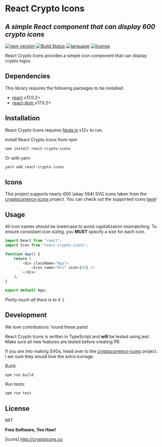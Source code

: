# React Crypto Icons

## _A simple React component that can display 600 crypto icons_

[![npm version](https://badge.fury.io/js/react-crypto-icons.svg)](https://badge.fury.io/js/react-crypto-icons) [![Build Status](https://travis-ci.org/joemccann/dillinger.svg?branch=master)](https://travis-ci.org/joemccann/dillinger) [![language](https://img.shields.io/github/languages/top/rileystephens28/react-crypto-icons)]() [![license](https://img.shields.io/github/license/rileystephens28/react-crypto-icons)]()

React Crypto Icons provides a simple icon component that can display crypto logos

## Dependencies

This library requires the following packages to be installed:

-   [react][react] v17.0.2+
-   [react-dom ][react-dom] v17.0.2+

## Installation

React Crypto Icons requires [Node.js](https://nodejs.org/) v12+ to run.

Install React Crypto Icons from npm

```sh
npm install react-crypto-icons
```

Or with yarn

```sh
yarn add react-crypto-icons
```

## Icons

This project supports nearly 600 (okay 594) SVG icons taken from the [cryptocurrency-icons][cryptocurrency-icons] project.
You can check out the supported icons [here](http://cryptoicons.co/)!

## Usage

All icon names should be lowercase to avoid capitalization mismatching. To ensure consistant icon sizing, you **MUST** specify a size for each icon.

```js
import React from "react";
import Icon from "react-crypto-icons";

function App() {
    return (
        <div className="App">
            <Icon name="btc" size={25} />
        </div>
    );
}

export default App;
```

_Pretty much all there is to it :)_

## Development

We love contributions 'round these parts!

React Crypto Icons is written in TypeScript and **will** be tested using jest.
Make sure all new features are tested before creating PR.

If you are into making SVGs, head over to the [cryptocurrency-icons][cryptocurrency-icons] project. I am sure they would love the extra iconage.

Build:

```sh
npm run build
```

Run tests:

```sh
npm run test
```

## License

MIT

**Free Software, Yee Haw!**

[//]: # "These are reference links used in the body of this note and get stripped out when the markdown processor does its job. There is no need to format nicely because it shouldn't be seen. Thanks SO - http://stackoverflow.com/questions/4823468/store-comments-in-markdown-syntax"
[react]: https://www.npmjs.com/package/react
[react-dom]: https://www.npmjs.com/package/react-dom
[cryptocurrency-icons]: https://www.npmjs.com/package/cryptocurrency-icons

[icons] <http://cryptoicons.co>
